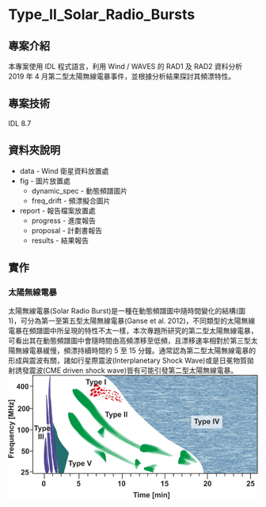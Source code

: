 # Type_II_Solar_Radio_Bursts
## 專案介紹
本專案使用 IDL 程式語言，利用 Wind / WAVES 的 RAD1 及 RAD2 資料分析 2019 年 4 月第二型太陽無線電暴事件，並根據分析結果探討其頻漂特性。

## 專案技術
IDL 8.7

## 資料夾說明
* data - Wind 衛星資料放置處
* fig - 圖片放置處
  * dynamic_spec - 動態頻譜圖片
  * freq_drift - 頻漂擬合圖片
* report - 報告檔案放置處
  * progress - 進度報告
  * proposal - 計劃書報告
  * results - 結果報告  

## 實作
### 太陽無線電暴
太陽無線電暴(Solar Radio Burst)是一種在動態頻譜圖中隨時間變化的結構(圖 1)，可分為第一至第五型太陽無線電暴(Ganse et al. 2012)，不同類型的太陽無線電暴在頻譜圖中所呈現的特性不太一樣，本次專題所研究的第二型太陽無線電暴，可看出其在動態頻譜圖中會隨時間由高頻漂移至低頻，且漂移速率相對於第三型太陽無線電暴緩慢，頻漂持續時間約 5 至 15 分鐘。通常認為第二型太陽無線電暴的形成與震波有關，諸如行星際震波(Interplanetary Shock Wave)或是日冕物質拋射誘發震波(CME driven shock wave)皆有可能引發第二型太陽無線電暴。
![solar radio burst classification](./fig/solar_radio_bursts_classification.png)
